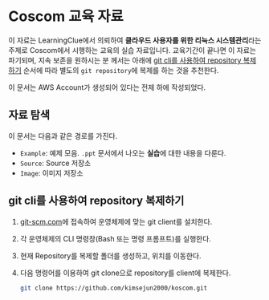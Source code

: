 # Coscom 교육 자료
이 자료는 LearningClue에서 의뢰하여 **클라우드 사용자를 위한 리눅스 시스템관리**라는 주제로 Coscom에서 시행하는 교육의 실습 자료입니다. 교육기간이 끝나면 이 자료는 파기되며, 지속 보존을 원하시는 분 께서는 아래에 [git cli를 사용하여 repository 복제하기](#git_cli를_사용하여_repository_복제하기) 순서에 따라 별도의 `git repository`에 복제를 하는 것을 추천한다.

이 문서는 AWS Account가 생성되어 있다는 전제 하에 작성되었다.

## 자료 탐색
이 문서는 다음과 같은 경로를 가진다.
- `Example`: 예제 모음. `.ppt` 문서에서 나오는 **실습**에 대한 내용을 다룬다.
- `Source`: Source 저장소
- `Image`: 이미지 저장소

## git cli를 사용하여 repository 복제하기
1. [git-scm.com](https://git-scm.com/downloads)에 접속하여 운영체제에 맞는 git client를 설치한다.

2. 각 운영체제의 CLI 명령창(Bash 또는 명령 프롬프트)를 실행한다.

3. 현재 Repository를 복제할 폴더를 생성하고, 위치를 이동한다.

4. 다음 명령어를 이용하여 git clone으로 repository를 client에 복제한다.
    ```bash
    git clone https://github.com/kimsejun2000/koscom.git
    ```
